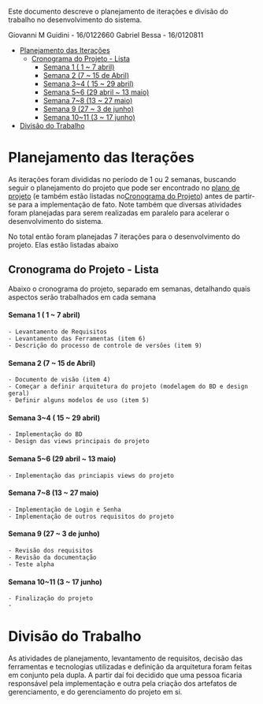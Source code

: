 Este documento descreve o planejamento de iterações e divisão do trabalho no desenvolvimento do sistema.

Giovanni M Guidini - 16/0122660
Gabriel Bessa      - 16/0120811 

- [Planejamento das Iterações](#planejamento-das-itera%C3%A7%C3%B5es)
  - [Cronograma do Projeto - Lista](#cronograma-do-projeto---lista)
      - [Semana 1 ( 1 ~ 7 abril)](#semana-1--1--7-abril)
      - [Semana 2 (7 ~ 15 de Abril)](#semana-2-7--15-de-abril)
      - [Semana 3~4 ( 15 ~ 29 abril)](#semana-34--15--29-abril)
      - [Semana 5~6 (29 abril ~ 13 maio)](#semana-56-29-abril--13-maio)
      - [Semana 7~8 (13 ~ 27 maio)](#semana-78-13--27-maio)
      - [Semana 9 (27 ~ 3 de junho)](#semana-9-27--3-de-junho)
      - [Semana 10~11 (3 ~ 17 junho)](#semana-1011-3--17-junho)
- [Divisão do Trabalho](#divis%C3%A3o-do-trabalho)
# Planejamento das Iterações

As iterações foram divididas no período de 1 ou 2 semanas, buscando seguir o planejamento do projeto que pode ser encontrado no [plano de projeto](Item2_plano_de_projeto.md) (e também estão listadas no[Cronograma do Projeto](#cronograma-do-projeto---lista)) antes de partir-se para a implementação de fato. Note também que diversas atividades foram planejadas para serem realizadas em paralelo para acelerar o desenvolvimento do sistema.

No total então foram planejadas 7 iterações para o desenvolvimento do projeto. Elas estão listadas abaixo

## Cronograma do Projeto - Lista
Abaixo o cronograma do projeto, separado em semanas, detalhando quais aspectos serão trabalhados em cada semana

#### Semana 1 ( 1 ~ 7 abril)
	- Levantamento de Requisitos
	- Levantamento das Ferramentas (item 6)
	- Descrição do processo de controle de versões (item 9)

#### Semana 2 (7 ~ 15 de Abril)
	- Documento de visão (item 4)
	- Começar a definir arquitetura do projeto (modelagem do BD e design geral)
	- Definir alguns modelos de uso (item 5)

#### Semana 3~4 ( 15 ~ 29 abril)
	- Implementação do BD
	- Design das views principais do projeto

#### Semana 5~6 (29 abril ~ 13 maio)
	- Implementação das princiapis views do projeto

#### Semana 7~8 (13 ~ 27 maio)
	- Implementação de Login e Senha
	- Implementação de outros requisitos do projeto

#### Semana 9 (27 ~ 3 de junho)
	- Revisão dos requisitos
	- Revisão da documentação
	- Teste alpha

#### Semana 10~11 (3 ~ 17 junho)
	- Finalização do projeto
	- 
# Divisão do Trabalho

As atividades de planejamento, levantamento de requisitos, decisão das ferramentas e tecnologias utilizadas e definição da arquitetura foram feitas em conjunto pela dupla. A partir daí foi decidido que uma pessoa ficaria responsável pela implementação e outra pela criação dos artefatos de gerenciamento, e do gerenciamento do projeto em si.
